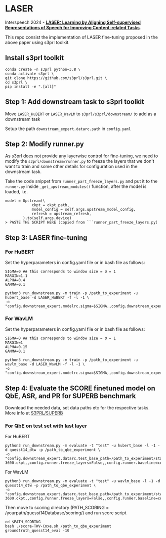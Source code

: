 # LASER

Interspeech 2024 - **[LASER: Learning by Aligning Self-supervised Representations of Speech for Improving Content-related Tasks](https://arxiv.org/abs/2406.09153)**.

This repo consist the implementation of LASER fine-tuning proposed in the above paper using s3prl toolkit.

## Install s3prl toolkit
```
conda create -n s3prl python=3.8 \
conda activate s3prl \
git clone https://github.com/s3prl/s3prl.git \
cd s3prl \
pip install -e ".[all]"
```

## Step 1: Add downstream task to s3prl toolkit

Move ```LASER_HuBERT``` or ```LASER_WavLM``` to ```s3prl/s3prl/downstream/``` to add as a downstream task

Setup the path ```downstream_expert.datarc.path``` in ```config.yaml```


## Step 2: Modify runner.py
As s3prl does not provide any layerwise control for fine-tuning, we need to modify the ```s3prl/downstream/runner.py``` to freeze the layers that we don't want to train and some other details for configuration used in the downstream task.

Take the code snippet from ```runner_part_freeze_layers.py``` and put it to the ```runner.py``` inside ```_get_upstream_modules()``` function, after the model is loaded, i.e.  

```
model = Upstream(\
            ckpt = ckpt_path,
            model_config = self.args.upstream_model_config,
            refresh = upstream_refresh,
        ).to(self.args.device)
> PASTE THE SCRIPT HERE (copied from ```runner_part_freeze_layers.py)
```
## Step 3: LASER fine-tuning
### For HuBERT

Set the hyperparameters in config.yaml file or in bash file as follows:
```
SIGMA=0 ## this corresponds to window size = σ = 1
MARGIN=1.1
ALPHA=0.4
GAMMA=0.1

python3 run_downstream.py -m train -p /path_to_experiment -u hubert_base -d LASER_HuBERT -f -l -1 \
-o "config.downstream_expert.modelrc.sigma=$SIGMA,,config.downstream_expert.modelrc.gamma=$GAMMA,,config.downstream_expert.modelrc.margin=$MARGIN,,config.downstream_expert.modelrc.loss_type=$LOSS_TYPE,,config.downstream_expert.modelrc.alpha=$ALPHA"

```
### For WavLM

Set the hyperparameters in config.yaml file or in bash file as follows:
```
SIGMA=0 ## this corresponds to window size = σ = 1
MARGIN=1
ALPHA=0.15
GAMMA=0.1

python3 run_downstream.py -m train -p /path_to_experiment -u wavlm_base -d LASER_WavLM -f -l -1 \
-o "config.downstream_expert.modelrc.sigma=$SIGMA,,config.downstream_expert.modelrc.gamma=$GAMMA,,config.downstream_expert.modelrc.margin=$MARGIN,,config.downstream_expert.modelrc.loss_type=$LOSS_TYPE,,config.downstream_expert.modelrc.alpha=$ALPHA"

```
## Step 4: Evaluate the SCORE finetuned model on QbE, ASR, and PR for SUPERB benchmark
Download the needed data, set data paths etc for the respective tasks. More info at [S3PRL/SUPERB](https://github.com/s3prl/s3prl/blob/main/s3prl/downstream/docs/superb.md)

### For QbE on test set with last layer

For HuBERT
```
python3 run_downstream.py -m evaluate -t "test" -u hubert_base -l -1 -d quesst14_dtw -p /path_to_qbe_experiment \
-o "config.downstream_expert.datarc.test_base_path=/path_to_experiment/states-3600.ckpt,,config.runner.freeze_layers=False,,config.runner.baseline=custom"
```
For WavLM
```
python3 run_downstream.py -m evaluate -t "test" -u wavlm_base -l -1 -d quesst14_dtw -p /path_to_qbe_experiment \
-o "config.downstream_expert.datarc.test_base_path=/path_to_experiment/states-3600.ckpt,,config.runner.freeze_layers=False,,config.runner.baseline=custom"
```
Then move to scoring directory (PATH_SCORING = /yourpath/quesst14Database/scoring/) and run score script
```
cd $PATH_SCORING
bash ./score-TWV-Cnxe.sh /path_to_qbe_experiment groundtruth_quesst14_eval -10

```
